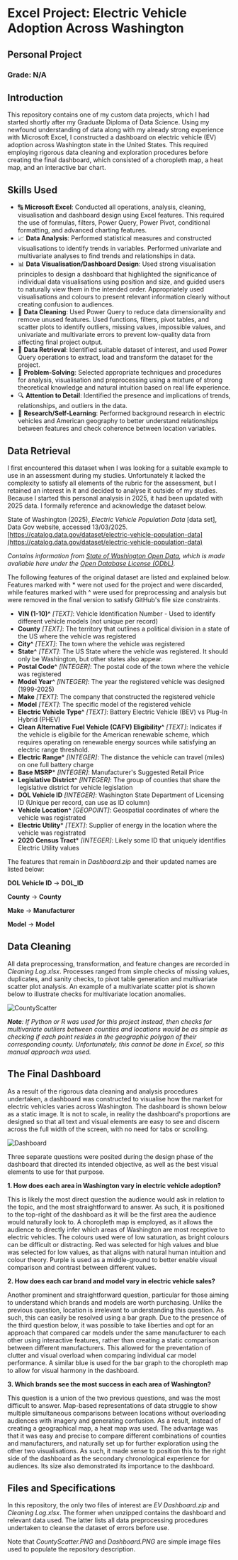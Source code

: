 # Excel Project: Electric Vehicle Adoption Across Washington

## Personal Project

### Grade: N/A

## Introduction

This repository contains one of my custom data projects, which I had started shortly after my Graduate Diploma of Data Science. Using my newfound understanding of data along with my already strong experience with Microsoft Excel, 
I constructed a dashboard on electric vehicle (EV) adoption across Washington state in
the United States. This required employing rigorous data cleaning and exploration procedures before creating the final dashboard, which consisted of a choropleth map, a 
heat map, and an interactive bar chart.

## Skills Used

- 🔠 **Microsoft Excel**: Conducted all operations, analysis, cleaning, visualisation and dashboard design using Excel features. This required the use of formulas, filters, Power Query, Power Pivot, conditional formatting, and advanced charting features.
- 📈 **Data Analysis**: Performed statistical measures and constructed visualisations to identify trends in variables. Performed univariate and multivariate analyses to find trends and relationships in data.
- 📊 **Data Visualisation/Dashboard Design**: Used strong visualisation principles to design a dashboard that highlighted the significance of individual data visualisations using position and size, and guided users to naturally view them in the intended order.
Appropriately used visualisations and colours to present relevant information clearly without creating confusion to audiences.
- 🧼 **Data Cleaning**: Used Power Query to reduce data dimensionality and remove unused features. Used functions, filters, pivot tables, and scatter plots to identify outliers, missing values, impossible values, and univariate and multivariate errors to prevent low-quality data from affecting final project output.
- 📧 **Data Retrieval**: Identified suitable dataset of interest, and used Power Query operations to extract, load and transform the dataset for the project.
- 📐 **Problem-Solving**: Selected appropriate techniques and procedures for analysis, visualisation and preprocessing using a mixture of strong theoretical knowledge and natural intuition based on real life experience.
- 🔍 **Attention to Detail**: Identified the presence and implications of trends, relationships, and outliers in the data.
- 🔬 **Research/Self-Learning**: Performed background research in electric vehicles and American geography to better understand relationships between features and check coherence between location variables.

## Data Retrieval

I first encountered this dataset when I was looking for a suitable example to use in an assessment during my studies. Unfortunately it lacked the complexity to satisfy all elements of the rubric for the assessment, but I retained an interest in it and decided to analyse it outside of my studies. Because I started this personal analysis in 2025, it had been updated with 2025 data. I formally reference and acknowledge the dataset below.

State of Washington (2025), *Electric Vehicle Population Data* [data set], Data Gov website, accessed 13/03/2025. [https://catalog.data.gov/dataset/electric-vehicle-population-data](https://catalog.data.gov/dataset/electric-vehicle-population-data)

*Contains information from [State of Washington Open Data](https://data.wa.gov/), which is made available here under the [Open Database License (ODbL)](https://opendatacommons.org/licenses/odbl/1-0/).*

The following features of the original dataset are listed and explained below. Features marked with * were not used for the project and were discarded, while features marked with ^ were used for preprocessing and analysis but were removed in the final version to satisfy GitHub's file size constraints.

- **VIN (1-10)^** *[TEXT]*: Vehicle Identification Number - Used to identify different vehicle models (not unique per record)
- **County** *[TEXT]*: The territory that outlines a political division in a state of the US where the vehicle was registered
- **City^** *[TEXT]*: The town where the vehicle was registered
- **State^** *[TEXT]*: The US State where the vehicle was registered. It should only be Washington, but other states also appear.
- **Postal Code^** *[INTEGER]*: The postal code of the town where the vehicle was registered
- **Model Year^** *[INTEGER]*: The year the registered vehicle was designed (1999-2025)
- **Make** *[TEXT]*: The company that constructed the registered vehicle
- **Model** *[TEXT]*: The specific model of the registered vehicle
- **Electric Vehicle Type^** *[TEXT]*: Battery Electric Vehicle (BEV) vs Plug-In Hybrid (PHEV)
- **Clean Alternative Fuel Vehicle (CAFV) Eligibility^** *[TEXT]*: Indicates if the vehicle is eligibile for the American renewable scheme, which requires operating on renewable energy sources while satisfying an electric range threshold.
- **Electric Range*** *[INTEGER]*: The distance the vehicle can travel (miles) on one full battery charge
- **Base MSRP*** *[INTEGER]*: Manufacturer's Suggested Retail Price
- **Legislative District^** *[INTEGER]*: The group of counties that share the legislative district for vehicle legislation
- **DOL Vehicle ID** *[INTEGER]*: Washington State Department of Licensing ID (Unique per record, can use as ID column)
- **Vehicle Location^** *[GEOPOINT]*: Geospatial coordinates of where the vehicle was registrated
- **Electric Utility*** *[TEXT]*: Supplier of energy in the location where the vehicle was registrated
- **2020 Census Tract*** *[INTEGER]*: Likely some ID that uniquely identifies Electric Utility values

The features that remain in *Dashboard.zip* and their updated names are listed below:

**DOL Vehicle ID** -> **DOL_ID**

**County** -> **County**

**Make** -> **Manufacturer**

**Model** -> **Model**

## Data Cleaning

All data preprocessing, transformation, and feature changes are recorded in *Cleaning Log.xlsx*. Processes ranged from simple checks of missing values, duplicates, and sanity checks, to pivot table generation and multivariate scatter plot analysis. An example of a multivariate scatter plot is shown below to illustrate checks for multivariate location anomalies.

![CountyScatter](https://github.com/AegisZoom/Electric-Vehicles-US/blob/main/CountyScatter.PNG)

***Note**: If Python or R was used for this project instead, then checks for multivariate outliers between counties and locations would be as simple as checking if each point resides in the geographic polygon of their corresponding county. Unfortunately, this cannot be done in Excel, so this manual approach was used.*

## The Final Dashboard

As a result of the rigorous data cleaning and analysis procedures undertaken, a dashboard was constructed to visualise how the market for electric vehicles varies across Washington. The dashboard is shown below as a static image. It is not to scale, in reality the dashboard's proportions are designed so that all text and visual elements are easy to see and discern across the full width of the screen, with no need for tabs or scrolling.

![Dashboard](https://github.com/AegisZoom/Electric-Vehicles-US/blob/main/Dashboard.PNG)

Three separate questions were posited during the design phase of the dashboard that directed its intended objective, as well as the best visual elements to use for that purpose.

**1. How does each area in Washington vary in electric vehicle adoption?**

This is likely the most direct question the audience would ask in relation to the topic, and the most straightforward to answer. As such, it is positioned to the top-right of the dashboard as it will be the first area the audience would naturally look to. A choropleth map is employed, as it allows the audience to directly infer which areas of Washington are most receptive to electric vehicles. The colours used were of low saturation, as bright colours can be difficult or distracting. Red was selected for high values and blue was selected for low values, as that aligns with natural human intuition and colour theory. Purple is used as a middle-ground to better enable visual comparison and contrast between different values.

**2. How does each car brand and model vary in electric vehicle sales?**

Another prominent and straightforward question, particular for those aiming to understand which brands and models are worth purchasing. Unlike the previous question, location is irrelevant to understanding this question. As such, this can easily be resolved using a bar graph. Due to the presence of the third question below, it was possible to take liberties and opt
for an approach that compared car models under the same manufacturer to each other using interactive features, rather than creating a static comparison between different manufacturers. This allowed for the preventation of clutter and visual overload when comparing individual car model performance. A similar blue is used for the bar graph to the choropleth map to allow for visual harmony in the dashboard.

**3. Which brands see the most success in each area of Washington?**

This question is a union of the two previous questions, and was the most difficult to answer. Map-based representations of data struggle to show multiple simultaneous comparisons between locations without overloading audiences with imagery and generating confusion. As a result, instead of creating a geographical map, a heat map was used. The advantage was that it was easy and precise to compare different combinations of counties and manufacturers, and naturally set up for further exploration using the other two visualisations. As such, it made sense to position this to the right side of the dashboard as the secondary chronological experience for audiences. Its size also demonstrated its importance to the dashboard.

## Files and Specifications

In this repository, the only two files of interest are *EV Dashboard.zip* and *Cleaning Log.xlsx*. The former when unzipped contains the dashboard and relevant data used. The latter lists all data preprocessing procedures undertaken to cleanse the dataset of errors before use.

Note that *CountyScatter.PNG* and *Dashboard.PNG* are simple image files used to populate the repository description.


